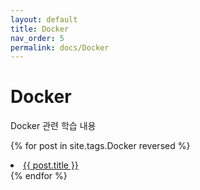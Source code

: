 ```yaml
---
layout: default
title: Docker
nav_order: 5
permalink: docs/Docker
---
```

# Docker
Docker 관련 학습 내용

{% for post in site.tags.Docker reversed %}
  <li><a href="{{ post.url }}">{{ post.title }}</a></li>
{% endfor %}